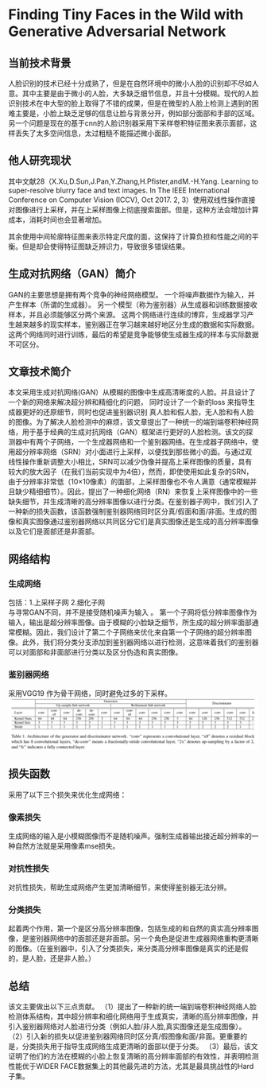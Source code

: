 # Finding Tiny Faces in the Wild with Generative Adversarial Network
## 当前技术背景
  人脸识别的技术已经十分成熟了，但是在自然环境中的微小人脸的识别却不尽如人意。其中主要是由于微小的人脸，大多缺乏细节信息，并且十分模糊。现代的人脸识别技术在中大型的脸上取得了不错的成果，但是在微型的人脸上检测上遇到的困难主要是，小脸上缺乏足够的信息让脸与背景分开，例如部分面部和手部的区域。另一个问题是现在的基于cnn的人脸识别器采用下采样卷积特征图来表示面部，这样丢失了太多空间信息，太过粗糙不能描述微小面部。

## 他人研究现状
  其中文献28（X.Xu,D.Sun,J.Pan,Y.Zhang,H.Pfister,andM.-H.Yang. Learning to super-resolve blurry face and text images. In The IEEE International Conference on Computer Vision (ICCV), Oct 2017. 2, 3）使用双线性操作直接对图像进行上采样，并在上采样图像上彻底搜索面部。但是，这种方法会增加计算成本，消耗时间也会显著增加。
  
其余使用中间轮廓特征图来表示特定尺度的面，这保持了计算负担和性能之间的平衡。但是却会使得特征图缺乏辨识力，导致很多错误结果。

## 生成对抗网络（GAN）简介
  GAN的主要思想是拥有两个竞争的神经网络模型。 一个将噪声数据作为输入，并产生样本（所谓的生成器）。 另一个模型（称为鉴别器）从生成器和训练数据接收样本，并且必须能够区分两个来源。 这两个网络进行连续的博弈，生成器学习产生越来越多的现实样本，鉴别器正在学习越来越好地区分生成的数据和实际数据。 这两个网络同时进行训练，最后的希望是竞争能够使生成器生成的样本与实际数据不可区分。
## 文章技术简介
  本文采用生成对抗网络(GAN）从模糊的图像中生成高清晰度的人脸。并且设计了一个新的网络来解决超分辨和精细化的问题，  同时设计了一个新的loss 来指导生成器更好的还原细节，同时也促进鉴别器识别 真人脸和假人脸，无人脸和有人脸的图像。为了解决人脸检测中的麻烦，该文章提出了一种统一的端到端卷积神经网络，用于基于经典的生成对抗网络（GAN）框架进行更好的人脸检测。该文的探测器中有两个子网络，一个生成器网络和一个鉴别器网络。在生成器子网络中，使用超分辨率网络（SRN）对小面进行上采样，以便找到那些微小的面。与通过双线性操作重新调整大小相比，SRN可以减少伪像并提高上采样图像的质量，具有较大的放大因子（在我们当前实现中为4倍），然而，即使使用如此复杂的SRN，由于分辨率非常低（10×10像素）的面部，上采样图像也不令人满意（通常模糊并且缺少精细细节）。因此，提出了一种细化网络（RN）来恢复上采样图像中的一些缺失细节，并生成清晰的高分辨率图像以进行分类。在鉴别器子网中，我们引入了一种新的损失函数，该函数强制鉴别器网络同时区分真/假面和面/非面。生成的图像和真实图像通过鉴别器网络以共同区分它们是真实图像还是生成的高分辨率图像以及它们是面部还是非面部。

## 网络结构
### 生成网络
  包括：1.上采样子网  2.细化子网   
  与寻常GAN不同，并不是接受随机噪声为输入 。 第一个子网将低分辨率图像作为输入，输出是超分辨率图像。由于模糊的小脸缺乏细节，所生成的超分辨率面部通常模糊。因此，我们设计了第二个子网络来优化来自第一个子网络的超分辨率图像。此外，我们将分类分支添加到鉴别器网络以进行检测，这意味着我们的鉴别器可以对面部和非面部进行分类以及区分伪造和真实图像。
### 鉴别器网络
  采用VGG19 作为骨干网络，同时避免过多的下采样。
  ![生成器鉴别器网络架构](https://github.com/Alannnnnn/paper_notes/blob/master/82E66D88-D175-4BEB-8E62-D54667BC208E.png)
## 损失函数
  采用了以下三个损失来优化生成网络：
### 像素损失
  生成网络的输入是小模糊图像而不是随机噪声。强制生成器输出接近超分辨率的一种自然方法就是采用像素mse损失。
### 对抗性损失

  对抗性损失，帮助生成网络产生更加清晰细节，来使得鉴别器无法分辨。
### 分类损失

  起着两个作用，第一个是区分高分辨率图像，包括生成的和自然的真实高分辨率图像，是鉴别器网络中的面部还是非面部。另一个角色是促进生成器网络重构更清晰的图像。（在鉴别器中，引入了分类损失，来分类高分辨率图像是真实的还是假的，是人脸，还是非人脸。）
  
## 总结
该文主要做出以下三点贡献。 （1）提出了一种新的统一端到端卷积神经网络人脸检测体系结构，其中超分辨率和细化网络用于生成真实，清晰的高分辨率图像，并引入鉴别器网络对人脸进行分类（例如人脸/非人脸,真实图像还是生成图像）。 （2）引入新的损失以促进鉴别器网络同时区分真/假图像和面/非面。更重要的是，分类损失用于指导生成网络生成更清晰的面部以便于分类。 （3）最后，该文证明了他们的方法在模糊的小脸上恢复清晰的高分辨率面部的有效性，并表明检测性能优于WIDER FACE数据集上的其他最先进的方法，尤其是最具挑战性的Hard子集。


 
